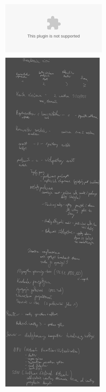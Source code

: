 ![](Notatki/Semestr%204/Sieci%20komputerowe/Wykłady/Wykład%207/7_SK_Urzadzenia%20LAN.pptx)

![](/Notatki/Semestr%204/Sieci%20komputerowe/Wykłady/Wykład%207/Drawing%202024-04-17%2017.09.49.excalidraw.svg)